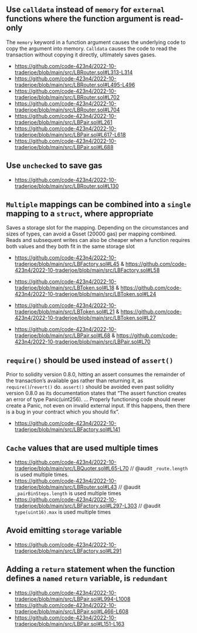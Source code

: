 ## Use `calldata` instead of `memory` for `external` functions where the function argument is read-only

The `memory` keyword in a function argument causes the underlying code to copy the argument into memory. `Calldata` causes the code to read the transaction without copying it directly, ultimately saves gases.

* https://github.com/code-423n4/2022-10-traderjoe/blob/main/src/LBRouter.sol#L313-L314
* https://github.com/code-423n4/2022-10-traderjoe/blob/main/src/LBRouter.sol#L495-L496
* https://github.com/code-423n4/2022-10-traderjoe/blob/main/src/LBRouter.sol#L702
* https://github.com/code-423n4/2022-10-traderjoe/blob/main/src/LBRouter.sol#L704
* https://github.com/code-423n4/2022-10-traderjoe/blob/main/src/LBPair.sol#L261
* https://github.com/code-423n4/2022-10-traderjoe/blob/main/src/LBPair.sol#L617-L618
* https://github.com/code-423n4/2022-10-traderjoe/blob/main/src/LBPair.sol#L688

## Use `unchecked` to save gas

* https://github.com/code-423n4/2022-10-traderjoe/blob/main/src/LBRouter.sol#L130

## `Multiple` mappings can be combined into a `single` mapping  to a `struct`, where appropriate

Saves a storage slot for the mapping. Depending on the circumstances and sizes of types, can avoid a Gsset (20000 gas) per mapping combined. Reads and subsequent writes can also be cheaper when a function requires both values and they both fit in the same storage slot

* https://github.com/code-423n4/2022-10-traderjoe/blob/main/src/LBFactory.sol#L45 & https://github.com/code-423n4/2022-10-traderjoe/blob/main/src/LBFactory.sol#L58

* https://github.com/code-423n4/2022-10-traderjoe/blob/main/src/LBToken.sol#L18 & https://github.com/code-423n4/2022-10-traderjoe/blob/main/src/LBToken.sol#L24

* https://github.com/code-423n4/2022-10-traderjoe/blob/main/src/LBToken.sol#L21 & https://github.com/code-423n4/2022-10-traderjoe/blob/main/src/LBToken.sol#L27

* https://github.com/code-423n4/2022-10-traderjoe/blob/main/src/LBPair.sol#L68 & https://github.com/code-423n4/2022-10-traderjoe/blob/main/src/LBPair.sol#L70

## `require()` should be used instead of `assert()`

Prior to solidity version 0.8.0, hitting an assert consumes the remainder of the transaction’s available gas rather than returning it, as `require()`/`revert()` do. `assert()` should be avoided even past solidity version 0.8.0 as its documentation states that “The assert function creates an error of type Panic(uint256). … Properly functioning code should never create a Panic, not even on invalid external input. If this happens, then there is a 
bug in your contract which you should fix”.

* https://github.com/code-423n4/2022-10-traderjoe/blob/main/src/LBFactory.sol#L141

##  `Cache` values that are used multiple times 
    
* https://github.com/code-423n4/2022-10-traderjoe/blob/main/src/LBQuoter.sol#L65-L70 // @audit `_route.length` is used multiple times.
* https://github.com/code-423n4/2022-10-traderjoe/blob/main/src/LBRouter.sol#L43 // @audit `_pairBinSteps.length` is used multiple times
* https://github.com/code-423n4/2022-10-traderjoe/blob/main/src/LBFactory.sol#L297-L303 // @audit `type(uint16).max` is used multiple times

## Avoid emitting `storage` variable

* https://github.com/code-423n4/2022-10-traderjoe/blob/main/src/LBFactory.sol#L291

## Adding a `return` statement when the function defines a `named` `return` variable, is `redundant`

* https://github.com/code-423n4/2022-10-traderjoe/blob/main/src/LBPair.sol#L994-L1008
* https://github.com/code-423n4/2022-10-traderjoe/blob/main/src/LBPair.sol#L466-L608
* https://github.com/code-423n4/2022-10-traderjoe/blob/main/src/LBPair.sol#L151-L163

